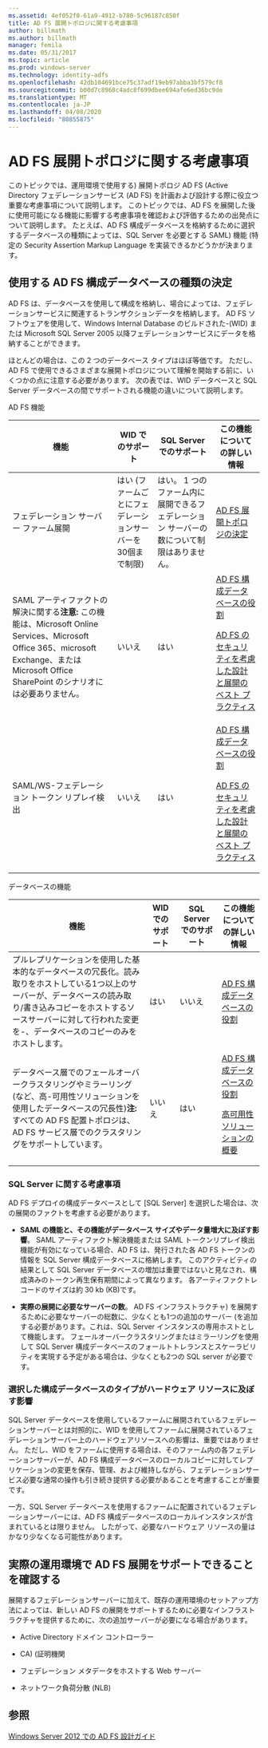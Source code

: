 ```yaml
---
ms.assetid: 4ef052f0-61a9-4912-b780-5c96187c850f
title: AD FS 展開トポロジに関する考慮事項
author: billmath
ms.author: billmath
manager: femila
ms.date: 05/31/2017
ms.topic: article
ms.prod: windows-server
ms.technology: identity-adfs
ms.openlocfilehash: 42db104691bce75c37adf19eb97abba3bf579cf8
ms.sourcegitcommit: b00d7c8968c4adc8f699dbee694afe6ed36bc9de
ms.translationtype: MT
ms.contentlocale: ja-JP
ms.lasthandoff: 04/08/2020
ms.locfileid: "80855875"
---
```

# <a name="ad-fs-deployment-topology-considerations"></a>AD FS 展開トポロジに関する考慮事項

このトピックでは、運用環境で使用する\) 展開トポロジ AD FS \(Active Directory フェデレーションサービス (AD FS) を計画および設計する際に役立つ重要な考慮事項について説明します。 このトピックでは、AD FS を展開した後に使用可能になる機能に影響する考慮事項を確認および評価するための出発点について説明します。 たとえば、AD FS 構成データベースを格納するために選択するデータベースの種類によっては、SQL Server を必要とする SAML\) 機能 \(特定の Security Assertion Markup Language を実装できるかどうかが決まります。  

## <a name="determining-which-type-of-ad-fs-configuration-database-to-use"></a>使用する AD FS 構成データベースの種類の決定  
AD FS は、データベースを使用して構成を格納し、場合によっては、フェデレーションサービスに関連するトランザクションデータを格納します。 AD FS ソフトウェアを使用して、Windows Internal Database のビルドされた\-\(WID\) または Microsoft SQL Server 2005 以降フェデレーションサービスにデータを格納することができます。  

ほとんどの場合は、この 2 つのデータベース タイプはほぼ等価です。 ただし、AD FS で使用できるさまざまな展開トポロジについて理解を開始する前に、いくつかの点に注意する必要があります。 次の表では、WID データベースと SQL Server データベースの間でサポートされる機能の違いについて説明します。  

AD FS 機能  

|機能|WID でのサポート|SQL Server でのサポート|この機能についての詳しい情報|  
|-----------|---------------------|----------------------------|---------------------------------------|  
|フェデレーション サーバー ファーム展開|はい (ファームごとにフェデレーションサーバーを30個まで制限)|はい。 1 つのファーム内に展開できるフェデレーション サーバーの数について制限はありません。|[AD FS 展開トポロジの決定](Determine-Your-AD-FS-Deployment-Topology.md)|  
|SAML アーティファクトの解決に関する**注意:** この機能は、Microsoft Online Services、Microsoft Office 365、microsoft Exchange、または Microsoft Office SharePoint のシナリオには必要ありません。|いいえ|はい|[AD FS 構成データベースの役割](../../ad-fs/technical-reference/The-Role-of-the-AD-FS-Configuration-Database.md)<p>[AD FS のセキュリティを考慮した設計と展開のベスト プラクティス](Best-Practices-for-Secure-Planning-and-Deployment-of-AD-FS.md)|  
|SAML\/WS\-フェデレーション トークン リプレイ検出|いいえ|はい|[AD FS 構成データベースの役割](../../ad-fs/technical-reference/The-Role-of-the-AD-FS-Configuration-Database.md)<p>[AD FS のセキュリティを考慮した設計と展開のベスト プラクティス](Best-Practices-for-Secure-Planning-and-Deployment-of-AD-FS.md)|  

データベースの機能  

|機能|WID でのサポート|SQL Server でのサポート|この機能についての詳しい情報|  
|-----------|---------------------|----------------------------|---------------------------------------|  
|プルレプリケーションを使用した基本的なデータベースの冗長化。読み取りをホストしている1つ以上のサーバーが、データベースの読み取り\/書き込みコピーをホストするソースサーバーに対して行われた変更を\-、データベースのコピーのみをホストします。|はい|いいえ|[AD FS 構成データベースの役割](../../ad-fs/technical-reference/The-Role-of-the-AD-FS-Configuration-Database.md)|  
|データベース層でのフェールオーバークラスタリングやミラーリング \(など、高\-可用性ソリューションを使用したデータベースの冗長性\)**注:** すべての AD FS 配置トポロジは、AD FS サービス層でのクラスタリングをサポートしています。|いいえ|はい|[AD FS 構成データベースの役割](../../ad-fs/technical-reference/The-Role-of-the-AD-FS-Configuration-Database.md)<p>[高可用性ソリューションの概要](https://go.microsoft.com/fwlink/?LinkId=179853)|  

### <a name="sql-server-considerations"></a>SQL Server に関する考慮事項  
AD FS デプロイの構成データベースとして [SQL Server] を選択した場合は、次の展開のファクトを考慮する必要があります。  

-   **SAML の機能と、その機能がデータベース サイズやデータ量増大に及ぼす影響**。 SAML アーティファクト解決機能または SAML トークンリプレイ検出機能が有効になっている場合、AD FS は、発行された各 AD FS トークンの情報を SQL Server 構成データベースに格納します。 このアクティビティの結果として SQL Server データベースの増加は重要ではないと見なされ、構成済みのトークン再生保有期間によって異なります。 各アーティファクトレコードのサイズは約 30 kb \(KB\)です。  

-   **実際の展開に必要なサーバーの数**。 AD FS インフラストラクチャ\) を展開するために必要なサーバーの総数に、少なくとも1つの追加のサーバー \(を追加する必要があります。これは、SQL Server インスタンスの専用ホストとして機能します。 フェールオーバークラスタリングまたはミラーリングを使用して SQL Server 構成データベースのフォールトトレランスとスケーラビリティを実現する予定がある場合は、少なくとも2つの SQL server が必要です。  

### <a name="how-the-configuration-database-type-you-select-may-impact-hardware-resources"></a>選択した構成データベースのタイプがハードウェア リソースに及ぼす影響  
SQL Server データベースを使用しているファームに展開されているフェデレーションサーバーとは対照的に、WID を使用してファームに展開されているフェデレーションサーバー上のハードウェアリソースへの影響は、重要ではありません。 ただし、WID をファームに使用する場合は、そのファーム内の各フェデレーションサーバーが、AD FS 構成データベースのローカルコピーに対してレプリケーションの変更を保存、管理、および維持しながら、フェデレーションサービス必要な通常の操作も引き続き提供する必要があることを考慮することが重要です。  

一方、SQL Server データベースを使用するファームに配置されているフェデレーションサーバーには、AD FS 構成データベースのローカルインスタンスが含まれているとは限りません。 したがって、必要なハードウェア リソースの量はかなり少なくなる可能性があります。  

## <a name="verifying-that-your-production-environment-can-support-an-ad-fs-deployment"></a>実際の運用環境で AD FS 展開をサポートできることを確認する  
展開するフェデレーションサーバーに加えて、既存の運用環境のセットアップ方法によっては、新しい AD FS の展開をサポートするために必要なインフラストラクチャを提供するために、次の追加サーバーが必要になる場合があります。  

-   Active Directory ドメイン コントローラー  

-   CA\) \(証明機関  

-   フェデレーション メタデータをホストする Web サーバー  

-   ネットワーク負荷分散 \(NLB\)  

## <a name="see-also"></a>参照
[Windows Server 2012 での AD FS 設計ガイド](AD-FS-Design-Guide-in-Windows-Server-2012.md)
